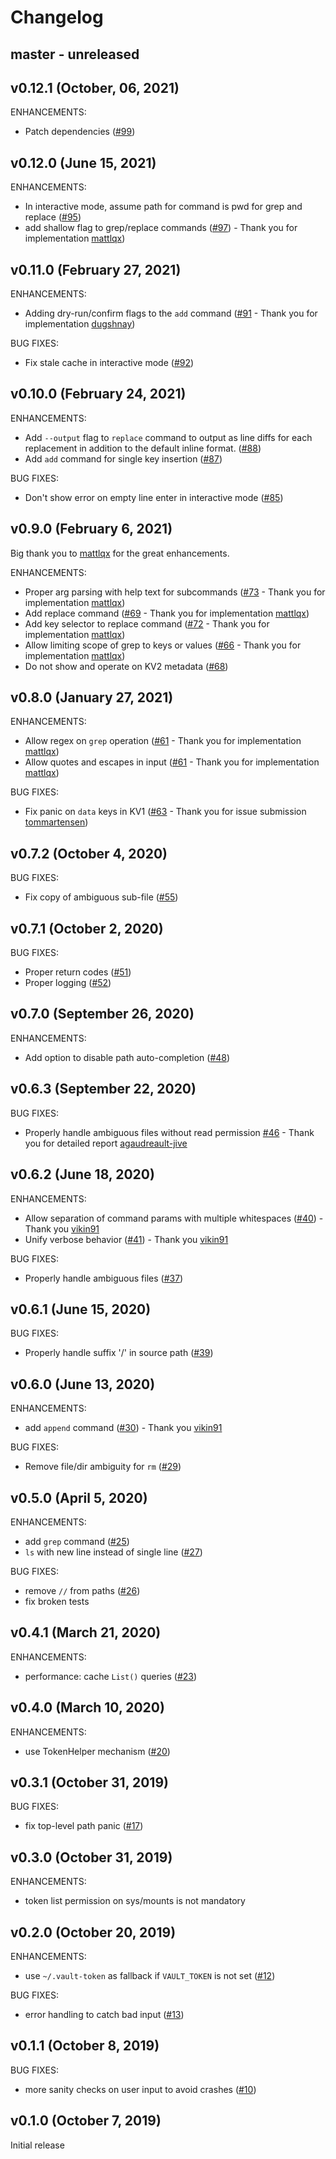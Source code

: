 # Changelog

## master - unreleased

## v0.12.1 (October, 06, 2021)

ENHANCEMENTS:

* Patch dependencies ([#99](https://github.com/fishi0x01/vsh/pull/99))

## v0.12.0 (June 15, 2021)

ENHANCEMENTS:

* In interactive mode, assume path for command is pwd for grep and replace ([#95](https://github.com/fishi0x01/vsh/pull/95))
* add shallow flag to grep/replace commands ([#97](https://github.com/fishi0x01/vsh/pull/97)) - Thank you for implementation [mattlqx](https://github.com/mattlqx))

## v0.11.0 (February 27, 2021)

ENHANCEMENTS:

* Adding dry-run/confirm flags to the `add` command ([#91](https://github.com/fishi0x01/vsh/pull/91) - Thank you for implementation [dugshnay](https://github.com/dugshnay))

BUG FIXES:

* Fix stale cache in interactive mode ([#92](https://github.com/fishi0x01/vsh/pull/92))

## v0.10.0 (February 24, 2021)

ENHANCEMENTS:

* Add `--output` flag to `replace` command to output as line diffs for each replacement in addition to the default inline format. ([#88](https://github.com/fishi0x01/vsh/pull/88))
* Add `add` command for single key insertion ([#87](https://github.com/fishi0x01/vsh/pull/87))

BUG FIXES:

* Don't show error on empty line enter in interactive mode ([#85](https://github.com/fishi0x01/vsh/pull/85))

## v0.9.0 (February 6, 2021)

Big thank you to [mattlqx](https://github.com/mattlqx) for the great enhancements.

ENHANCEMENTS:

* Proper arg parsing with help text for subcommands ([#73](https://github.com/fishi0x01/vsh/pull/73) - Thank you for implementation [mattlqx](https://github.com/mattlqx))
* Add replace command ([#69](https://github.com/fishi0x01/vsh/pull/69) - Thank you for implementation [mattlqx](https://github.com/mattlqx))
* Add key selector to replace command ([#72](https://github.com/fishi0x01/vsh/pull/72) - Thank you for implementation [mattlqx](https://github.com/mattlqx))
* Allow limiting scope of grep to keys or values ([#66](https://github.com/fishi0x01/vsh/pull/66) - Thank you for implementation [mattlqx](https://github.com/mattlqx))
* Do not show and operate on KV2 metadata ([#68](https://github.com/fishi0x01/vsh/pull/68))

## v0.8.0 (January 27, 2021)

ENHANCEMENTS:

* Allow regex on `grep` operation ([#61](https://github.com/fishi0x01/vsh/pull/61) - Thank you for implementation [mattlqx](https://github.com/mattlqx))
* Allow quotes and escapes in input ([#61](https://github.com/fishi0x01/vsh/pull/61) - Thank you for implementation [mattlqx](https://github.com/mattlqx))

BUG FIXES:

* Fix panic on `data` keys in KV1 ([#63](https://github.com/fishi0x01/vsh/pull/63) - Thank you for issue submission [tommartensen](https://github.com/tommartensen))

## v0.7.2 (October 4, 2020)

BUG FIXES:

* Fix copy of ambiguous sub-file ([#55](https://github.com/fishi0x01/vsh/pull/55))

## v0.7.1 (October 2, 2020)

BUG FIXES:

* Proper return codes ([#51](https://github.com/fishi0x01/vsh/pull/51))
* Proper logging ([#52](https://github.com/fishi0x01/vsh/pull/52))

## v0.7.0 (September 26, 2020)

ENHANCEMENTS:

* Add option to disable path auto-completion ([#48](https://github.com/fishi0x01/vsh/pull/48))

## v0.6.3 (September 22, 2020)

BUG FIXES:

* Properly handle ambiguous files without read permission [#46](https://github.com/fishi0x01/vsh/pull/46) - Thank you for detailed report [agaudreault-jive](https://github.com/agaudreault-jive)

## v0.6.2 (June 18, 2020)

ENHANCEMENTS:

* Allow separation of command params with multiple whitespaces ([#40](https://github.com/fishi0x01/vsh/pull/40)) - Thank you [vikin91](https://github.com/vikin91)
* Unify verbose behavior ([#41](https://github.com/fishi0x01/vsh/pull/41)) - Thank you [vikin91](https://github.com/vikin91)

BUG FIXES:

* Properly handle ambiguous files ([#37](https://github.com/fishi0x01/vsh/pull/37))

## v0.6.1 (June 15, 2020)

BUG FIXES:

* Properly handle suffix '/' in source path ([#39](https://github.com/fishi0x01/vsh/pull/39))

## v0.6.0 (June 13, 2020)

ENHANCEMENTS:

* add `append` command ([#30](https://github.com/fishi0x01/vsh/issues/30)) - Thank you [vikin91](https://github.com/vikin91)

BUG FIXES:

* Remove file/dir ambiguity for `rm` ([#29](https://github.com/fishi0x01/vsh/issues/29))

## v0.5.0 (April 5, 2020)

ENHANCEMENTS:

* add `grep` command ([#25](https://github.com/fishi0x01/vsh/issues/25))
* `ls` with new line instead of single line ([#27](https://github.com/fishi0x01/vsh/issues/27))

BUG FIXES:

* remove `//` from paths ([#26](https://github.com/fishi0x01/vsh/issues/26))
* fix broken tests

## v0.4.1 (March 21, 2020)

ENHANCEMENTS:

* performance: cache `List()` queries ([#23](https://github.com/fishi0x01/vsh/issues/23))

## v0.4.0 (March 10, 2020)

ENHANCEMENTS:

* use TokenHelper mechanism ([#20](https://github.com/fishi0x01/vsh/issues/20))

## v0.3.1 (October 31, 2019)

BUG FIXES:

* fix top-level path panic ([#17](https://github.com/fishi0x01/vsh/issues/17))

## v0.3.0 (October 31, 2019)

ENHANCEMENTS:

* token list permission on sys/mounts is not mandatory

## v0.2.0 (October 20, 2019)

ENHANCEMENTS:

* use `~/.vault-token` as fallback if `VAULT_TOKEN` is not set ([#12](https://github.com/fishi0x01/vsh/issues/12))

BUG FIXES:

* error handling to catch bad input ([#13](https://github.com/fishi0x01/vsh/issues/13))

## v0.1.1 (October 8, 2019)

BUG FIXES:

* more sanity checks on user input to avoid crashes ([#10](https://github.com/fishi0x01/vsh/issues/10))

## v0.1.0 (October 7, 2019)

Initial release
